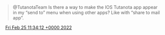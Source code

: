 > @TutanotaTeam Is there a way to make the IOS Tutanota app appear in my “send to” menu when using other apps? Like with “share to mail app”\.

<img src="../../media/tweet.ico" width="12" /> [Fri Feb 25 11:34:12 +0000 2022](https://twitter.com/DromerDenker/status/1497173076580126720)